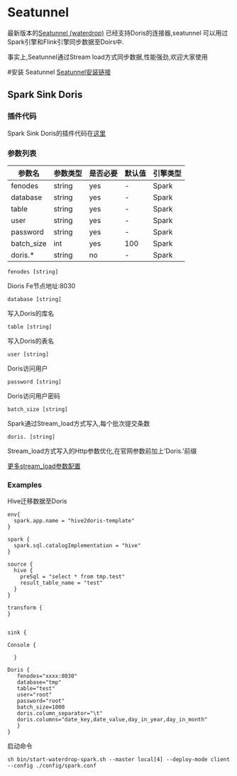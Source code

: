 <!--
Licensed to the Apache Software Foundation (ASF) under one
or more contributor license agreements.  See the NOTICE file
distributed with this work for additional information
regarding copyright ownership.  The ASF licenses this file
to you under the Apache License, Version 2.0 (the
"License"); you may not use this file except in compliance
with the License.  You may obtain a copy of the License at

  http://www.apache.org/licenses/LICENSE-2.0

Unless required by applicable law or agreed to in writing,
software distributed under the License is distributed on an
"AS IS" BASIS, WITHOUT WARRANTIES OR CONDITIONS OF ANY
KIND, either express or implied.  See the License for the
specific language governing permissions and limitations
under the License.
-->

# Seatunnel
最新版本的[Seatunnel (waterdrop)](https://interestinglab.github.io/seatunnel-docs/#/) 已经支持Doris的连接器,seatunnel 可以用过Spark引擎和Flink引擎同步数据至Doirs中.

事实上,Seatunnel通过Stream load方式同步数据,性能强劲,欢迎大家使用

#安装 Seatunnel
[Seatunnel安装链接](https://interestinglab.github.io/seatunnel-docs/#/zh-cn/v2/flink/installation)

## Spark Sink Doris

### 插件代码
Spark Sink Doris的插件代码在[这里](https://github.com/InterestingLab/seatunnel/tree/dev/seatunnel-connectors/plugin-spark-sink-doris)
### 参数列表
| 参数名 | 参数类型 | 是否必要 | 默认值 | 引擎类型 |
| --- | --- | --- | --- | --- |
| fenodes | string | yes | - | Spark |
| database | string | yes | - | Spark |
| table	 | string | yes | - | Spark |
| user	 | string | yes | - | Spark |
| password	 | string | yes | - | Spark |
| batch_size	 | int | yes | 100 | Spark |
| doris.*	 | string | no | - | Spark |

`fenodes [string]`

Dioris Fe节点地址:8030


`database [string]`

写入Doris的库名

`table [string]`

写入Doris的表名

`user [string]`

Doris访问用户

`password [string]`

Doris访问用户密码

`batch_size [string]`

Spark通过Stream_load方式写入,每个批次提交条数

`doris. [string]`

Stream_load方式写入的Http参数优化,在官网参数前加上'Doris.'前缀

[更多stream_load参数配置](https://doris.apache.org/master/zh-CN/administrator-guide/load-data/stream-load-manual.html)

### Examples
Hive迁移数据至Doris
```
env{
  spark.app.name = "hive2doris-template"
}

spark {
  spark.sql.catalogImplementation = "hive"
}

source {
  hive {
    preSql = "select * from tmp.test"
    result_table_name = "test"
  }
}

transform {
}


sink {

Console {

  }

Doris {
   fenodes="xxxx:8030"
   database="tmp"
   table="test"
   user="root"
   password="root"
   batch_size=1000
   doris.column_separator="\t"
   doris.columns="date_key,date_value,day_in_year,day_in_month"
   }
}
```
启动命令
```
sh bin/start-waterdrop-spark.sh --master local[4] --deploy-mode client --config ./config/spark.conf
```